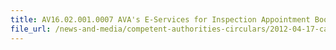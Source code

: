 ```yaml
---
title: AV16.02.001.0007 AVA's E-Services for Inspection Appointment Booking Available for Imported Processed Food 
file_url: /news-and-media/competent-authorities-circulars/2012-04-17-ca.pdf
---
```

